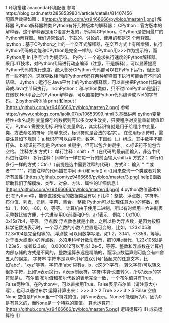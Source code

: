 1.环境搭建
anaconda环境配置
  参考https://blog.csdn.net/z2858539804/article/details/81407456  
  配置后效果如图：
  ![https://github.com/yz9466666/py/blob/master/1.png]
解释器
  Python解释器种类
    Python有好几种版本的解释器：
    CPython：官方版本的解释器。这个解释器是用C语言开发的，所以叫CPython。CPython是使用最广的Python解释器。我们通常说的、下载的、讨论的、使用的都是这     个解释器。
    Ipython：基于CPython之上的一个交互式解释器，在交互方式上有所增强，执行Python代码的功能和CPython是完全一样的。CPython用>>>作为提示符，而IPython用     In [序号]:作为提示符。
    PyPy：一个追求执行速度的Python解释器。采用JIT技术，对Python代码进行动态编译（注意，不是解释），可以显著提高Python代码的执行速度。绝大部分CPython     代码都可以在PyPy下运行，但还是有一些不同的，这就导致相同的Python代码在两种解释器下执行可能会有不同的结果。
    Jython：运行在Java平台上的Python解释器，可以直接把Python代码编译成Java字节码执行。
    IronPython：和Jython类似，只不过IronPython是运行在微软.Net平台上的Python解释器，可以直接把Python代码编译成.Net的字节码。
2.python初体验
  print 和input
    ![https://github.com/yz9466666/py/blob/master/2.png]
    参考https://www.cnblogs.com/laoliu07/p/10653999.html
3.基础讲解
  python变量特性+命名规则
    变量保存的数据则可以多次发生改变，只要程序对变量重新赋值即可。
    Python 需要使用标识符给变量命名，其实标识符就是用于给程序中变量、类、方法命名的符号（简单来说，标识符就是合法的名字）。
    在使用标识符时，需要注意如下规则：
    a.标识符可以由字母、数字、下画线（_）组成，其中数字不能打头。
    b.标识符不能是 Python 关键字，但可以包含关键字。
    c.标识符不能包含空格。
  注释方法
    方式1：
    单行注释：shift + #（在代码的最前面输入，非选中代码进行注释）
    多行注释：同单行一样在每一行的前面输入shift+#
    方式2：
    单行和多行一样的方式：Ctr+/（前提是选中需要注释的代码）
    方式3：
    输入''' '''或者""" """，将要注释的代码插在中间
  dir()和help()
   dir()用来查询一个类或者对象所有属性
   ![https://github.com/yz9466666/py/blob/master/3.png]
   help()函数帮助我们了解模块、类型、对象、方法、属性的详细信息
   ![https://github.com/yz9466666/py/blob/master/4.png]
4.python数值基本知识
  在Python中，能够直接处理的数据类型有以下几种：整数、浮点数、字符串、布尔值、列表、元组、字典、集合。
    整数
      Python可以处理任意大小的整数，例如：1，100，-80，0，等等。
      计算机由于使用二进制，所以有时候用十六进制表示整数比较方便，十六进制用0x前缀和0-9，a-f表示，例如：0xff00，0x15a7b4，等等。
    浮点数
      浮点数也就是小数，之所以称为浮点数，是因为按照科学记数法表示时，一个浮点数的小数点位置是可变的，比如，1.23x105和12.3x104是完全相等的。浮点数       可以用数学写法，如1.2，3.141，-7.356，等等。对于很大或很小的浮点数，必须用科学计数法表示，把10用e替代，1.23x105就是1.23e5，或者12.3e8，           0.000012可以写成1.2e-5，等等。整数和浮点数在计算机内部存储的方式是不同的，整数运算永远是精确的，而浮点数运算则可能会有四舍五入的误差。
    字符串
      字符串是以单引号'或双引号"括起来的任意文本，比如'abc'，"xyz"等等。字符串'abc'只有a，b，c这3个字符。
      转义字符\可以转义很多字符，比如\n表示换行，\t表示制表符，字符\本身也要转义，所以\表示的字符就是\。
    布尔值
      布尔值和布尔代数的表示完全一致，一个布尔值只有True、False两种值。在Python中，可以直接用True、False表示布尔值（请注意大小写），也可以通过布尔       运算计算出来：
      >>> 3 > 2
      True
      >>> 3 > 5
      False
    空值None
      空值是Python里一个特殊的值，用None表示。None不能理解为0，因为0是有意义的，而None是一个特殊的空值。
    算术运算符
    ![https://github.com/yz9466666/py/blob/master/5.png]
    逻辑运算符
    ![]
    成员运算符
    ![]
      
